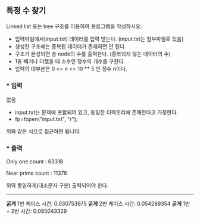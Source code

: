## 특정 수 찾기

Linked list 또는 tree 구조를 이용하여 프로그램을 작성하시오.
- 입력파일에서(input.txt) 데이터를 입력 받는다. (input.txt는 첨부파일로 있음)
- 생성한 구조에는 중복된 데이터가 존재하면 안 된다. 
- 구조가 완성되면 총 node의 수를 출력한다. (중복되지 않는 데이터의 수)
- 1을 빼거나 더했을 때 소수인 정수의 개수를 구한다.
- 입력의 대부분은 0 <= n <= 10 ** 5 인 정수 n이다.

### * 입력

없음

- input.txt는 문제에 포함되어 있고, 동일한 디렉토리에 존재한다고 가정한다.
- fp=fopen("input.txt", "r");

위와 같은 식으로 접근하면 됩니다.

### * 출력

Only one count : 63318

Near prime count : 11376

위와 동일하게(대소문자 구분) 출력되어야 한다.

---
**굵게** 1번 케이스 시간: 0.030753975
**굵게** 2번 케이스 시간: 0.054289354
**굵게** 1번 + 2번 시간: 0.085043329